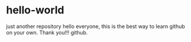 # hello-world
just another repository
hello everyone, this is the best way to learn github on your own. 
Thank you!!! github.
